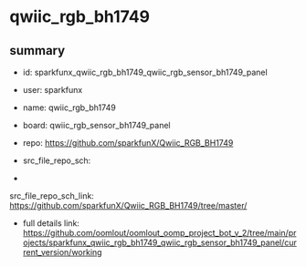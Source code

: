 # qwiic_rgb_bh1749
 
## summary 
* id: sparkfunx_qwiic_rgb_bh1749_qwiic_rgb_sensor_bh1749_panel
* user: sparkfunx
* name: qwiic_rgb_bh1749
* board: qwiic_rgb_sensor_bh1749_panel
* repo: https://github.com/sparkfunX/Qwiic_RGB_BH1749



* src_file_repo_sch: 
*
 src_file_repo_sch_link: https://github.com/sparkfunX/Qwiic_RGB_BH1749/tree/master/
* full details link: https://github.com/oomlout/oomlout_oomp_project_bot_v_2/tree/main/projects/sparkfunx_qwiic_rgb_bh1749_qwiic_rgb_sensor_bh1749_panel/current_version/working  






